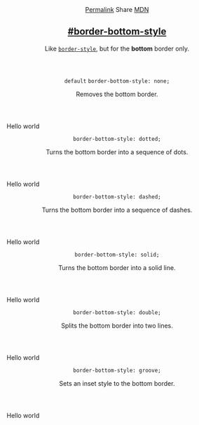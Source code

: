 <section id="border-bottom-style" class="property">
    <header class="property__header">
        <nav class="property__links">
            <a class="property__links-direct" href="/property/border-bottom-style/"
                data-property-name="border-bottom-style" data-tooltip="Single page for this property">Permalink</a>
            <a class="property__share" data-tooltip="Share on Twitter or Facebook"
                data-property-name="border-bottom-style">Share</a>
            <a target="_blank" href="https://developer.mozilla.org/en/docs/Web/CSS/border-bottom-style"
                data-tooltip="See on Mozilla Developer Network" rel="external">MDN</a>
        </nav>
        <h2 class="property__name">
            <a href="#border-bottom-style"><span>#</span>border-bottom-style</a>
        </h2>
        <div class="property__description">
            <p>Like <code class="shorthand"><a href="http://cssreference.io/#border-style">border-style</a></code>, but
                for the <strong>bottom</strong> border only.</p>
        </div>
    </header>
    <section class="example">
        <header class="example__header">
            <p class="example__name">
                <code class="example--default" data-tooltip="This is the property's default value">default</code>
                <code class="example--value" data-tooltip="Click to copy"
                    data-clipboard-text="border-bottom-style: none;">border-bottom-style: none;</code>
            </p>
            <div class="example__description">
                <p>Removes the bottom border.</p>
            </div>
        </header>
        <aside class="example__preview">
            <div class="example__browser"><i></i><i></i><i></i></div>
            <div class="example__output">
                <div class="example__output-div border-bottom-style " id="border-bottom-style-none">Hello world</div>
            </div>
        </aside>
    </section>
    <section class="example">
        <header class="example__header">
            <p class="example__name">
                <code class="example--value" data-tooltip="Click to copy"
                    data-clipboard-text="border-bottom-style: dotted;">border-bottom-style: dotted;</code>
            </p>
            <div class="example__description">
                <p>Turns the bottom border into a sequence of dots.</p>
            </div>
        </header>
        <aside class="example__preview">
            <div class="example__browser"><i></i><i></i><i></i></div>
            <div class="example__output">
                <div class="example__output-div border-bottom-style " id="border-bottom-style-dotted">Hello world</div>
            </div>
        </aside>
    </section>
    <section class="example">
        <header class="example__header">
            <p class="example__name">
                <code class="example--value" data-tooltip="Click to copy"
                    data-clipboard-text="border-bottom-style: dashed;">border-bottom-style: dashed;</code>
            </p>
            <div class="example__description">
                <p>Turns the bottom border into a sequence of dashes.</p>
            </div>
        </header>
        <aside class="example__preview">
            <div class="example__browser"><i></i><i></i><i></i></div>
            <div class="example__output">
                <div class="example__output-div border-bottom-style " id="border-bottom-style-dashed">Hello world</div>
            </div>
        </aside>
    </section>
    <section class="example">
        <header class="example__header">
            <p class="example__name">
                <code class="example--value" data-tooltip="Click to copy"
                    data-clipboard-text="border-bottom-style: solid;">border-bottom-style: solid;</code>
            </p>
            <div class="example__description">
                <p>Turns the bottom border into a solid line.</p>
            </div>
        </header>
        <aside class="example__preview">
            <div class="example__browser"><i></i><i></i><i></i></div>
            <div class="example__output">
                <div class="example__output-div border-bottom-style " id="border-bottom-style-solid">Hello world</div>
            </div>
        </aside>
    </section>
    <section class="example">
        <header class="example__header">
            <p class="example__name">
                <code class="example--value" data-tooltip="Click to copy"
                    data-clipboard-text="border-bottom-style: double;">border-bottom-style: double;</code>
            </p>
            <div class="example__description">
                <p>Splits the bottom border into two lines.</p>
            </div>
        </header>
        <aside class="example__preview">
            <div class="example__browser"><i></i><i></i><i></i></div>
            <div class="example__output">
                <div class="example__output-div border-bottom-style " id="border-bottom-style-double">Hello world</div>
            </div>
        </aside>
    </section>
    <section class="example">
        <header class="example__header">
            <p class="example__name">
                <code class="example--value" data-tooltip="Click to copy"
                    data-clipboard-text="border-bottom-style: groove;">border-bottom-style: groove;</code>
            </p>
            <div class="example__description">
                <p>Sets an inset style to the bottom border.</p>
            </div>
        </header>
        <aside class="example__preview">
            <div class="example__browser"><i></i><i></i><i></i></div>
            <div class="example__output">
                <div class="example__output-div border-bottom-style " id="border-bottom-style-groove">Hello world</div>
            </div>
        </aside>
    </section>
</section>
